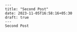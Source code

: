 
            ---
            title: "Second Post"
            date: 2023-11-05T16:58:16+05:30
            draft: true
            ---
            Second Post
        